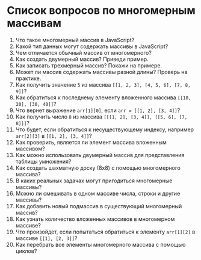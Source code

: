 # Список вопросов по многомерным массивам

1. Что такое многомерный массив в JavaScript?
2. Какой тип данных могут содержать массивы в JavaScript?
3. Чем отличается обычный массив от многомерного?
4. Как создать двумерный массив? Приведи пример.
5. Как записать трехмерный массив? Покажи на примере.
6. Может ли массив содержать массивы разной длины? Проверь на практике.
7. Как получить значение `5` из массива `[[1, 2, 3], [4, 5, 6], [7, 8, 9]]`?
8. Как обратиться к последнему элементу вложенного массива `[[10, 20], [30, 40]]`?
9. Что вернет выражение `arr[1][0]`, если `arr = [[1, 2], [3, 4]]`?
10. Как получить число `8` из массива `[[[1, 2], [3, 4]], [[5, 6], [7, 8]]]`?
11. Что будет, если обратиться к несуществующему индексу, например `arr[2][3]` в `[[1, 2], [3, 4]]`?
12. Как проверить, является ли элемент массива вложенным массивом?
13. Как можно использовать двумерный массив для представления таблицы умножения?
14. Как создать шахматную доску (8x8) с помощью многомерного массива?
15. В каких реальных задачах могут пригодиться многомерные массивы?
16. Можно ли смешивать в одном массиве числа, строки и другие массивы?
17. Как добавить новый подмассив в существующий многомерный массив?
18. Как узнать количество вложенных массивов в многомерном массиве?
19. Что произойдет, если попытаться обратиться к элементу `arr[1][2]` в массиве `[[1], [2, 3]]`?
20. Как перебрать все элементы многомерного массива с помощью циклов?

